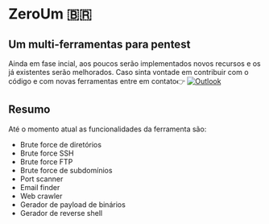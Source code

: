 # ZeroUm 🇧🇷

## Um multi-ferramentas para pentest
Ainda em fase incial, aos poucos serão implementados novos recursos e os já existentes serão melhorados.
Caso sinta vontade em contribuir com o código e com novas ferramentas entre em contato👉
[![Outlook](https://img.shields.io/badge/Microsoft_Outlook-0078D4?style=for-the-badge&logo=microsoft-outlook&logoColor=white)]("vitormdluzz2003@outlook.com")

## Resumo
Até o momento atual as funcionalidades da ferramenta são:
- Brute force de diretórios
- Brute force SSH
- Brute force FTP
- Brute force de subdomínios
- Port scanner
- Email finder
- Web crawler
- Gerador de payload de binários
- Gerador de reverse shell
